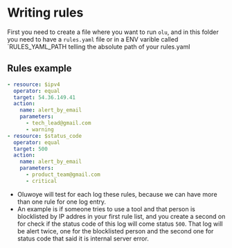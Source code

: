 # Writing rules

First you need to create a file where you want to run `olu`, and in this folder you need to have a `rules.yaml` file or in a ENV varible called `RULES_YAML_PATH telling the absolute path of your rules.yaml

## Rules example

```yaml
- resource: $ipv4
  operator: equal
  target: 54.36.149.41
  action:
    name: alert_by_email
    parameters:
      - tech_lead@gmail.com
      - warning
- resource: $status_code
  operator: equal
  target: 500
  action:
    name: alert_by_email
    parameters:
      - product_team@gmail.com
      - critical
```


- Oluwoye will test for each log these rules, because we can have more than one rule for one log entry.
- An example is if someone tries to use a tool and that person is blocklisted by IP addres in your first rule list, and you create a second on for check if the status code of this log will come status `500`. That log will be alert twice, one for the blocklisted person and the second one for status code that said it is internal server error.

